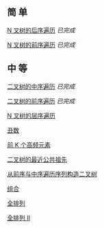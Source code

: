 ## 简 单

[N 叉树的后序遍历](https://github.com/libracjj/AlgorithmQIUZHAO/blob/master/Week_02/Leetcode_590.cpp)		*已完成*

[N 叉树的前序遍历](https://github.com/libracjj/AlgorithmQIUZHAO/blob/master/Week_02/Leetcode_589.cpp)		*已完成*

## 中 等

[二叉树的中序遍历](https://github.com/libracjj/AlgorithmQIUZHAO/blob/master/Week_02/Leetcode_94.cpp)		*已完成*

[二叉树的前序遍历](https://github.com/libracjj/AlgorithmQIUZHAO/blob/master/Week_02/Leetcode_144.cpp)		*已完成*

[N 叉树的层序遍历](https://leetcode-cn.com/problems/n-ary-tree-level-order-traversal/)		

[丑数](https://leetcode-cn.com/problems/chou-shu-lcof/)		

[前 K 个高频元素](https://leetcode-cn.com/problems/top-k-frequent-elements/)		

[二叉树的最近公共祖先](https://leetcode-cn.com/problems/lowest-common-ancestor-of-a-binary-tree/)		

[从前序与中序遍历序列构造二叉树](https://leetcode-cn.com/problems/construct-binary-tree-from-preorder-and-inorder-traversal)		

[组合](https://leetcode-cn.com/problems/combinations/)		

[全排列](https://leetcode-cn.com/problems/permutations/)		

[全排列 II ](https://leetcode-cn.com/problems/permutations-ii/)		

